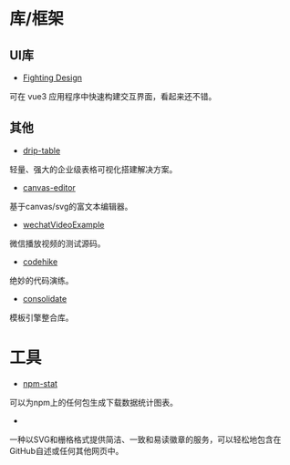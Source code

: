 # 库/框架

## UI库

- [Fighting Design](https://github.com/FightingDesign/fighting-design)

可在 vue3 应用程序中快速构建交互界面，看起来还不错。

## 其他

- [drip-table](https://github.com/JDFED/drip-table)

轻量、强大的企业级表格可视化搭建解决方案。

- [canvas-editor](https://github.com/Hufe921/canvas-editor)

基于canvas/svg的富文本编辑器。

- [wechatVideoExample](https://github.com/fomenyesu/wechatVideoExample)

微信播放视频的测试源码。

- [codehike](https://github.com/code-hike/codehike)

绝妙的代码演练。

- [consolidate](https://github.com/tj/consolidate.js)

模板引擎整合库。

# 工具

- [npm-stat](https://npm-stat.com/)

可以为npm上的任何包生成下载数据统计图表。

- [](https://shields.io/)

一种以SVG和栅格格式提供简洁、一致和易读徽章的服务，可以轻松地包含在GitHub自述或任何其他网页中。

